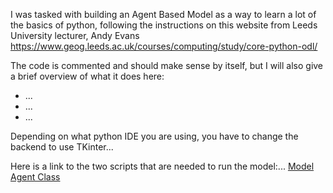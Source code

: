 I was tasked with building an Agent Based Model as a way to learn a lot of the basics of python, following the instructions on this website from Leeds University lecturer, Andy Evans https://www.geog.leeds.ac.uk/courses/computing/study/core-python-odl/   

The code is commented and should make sense by itself, but I will also give a brief overview of what it does here: 

* ...
* ...
* ...

Depending on what python IDE you are using, you have to change the backend to use TKinter...


Here is a link to the two scripts that are needed to run the model:...  [Model](model_backup9.py)  [Agent Class](agentframework.py)
